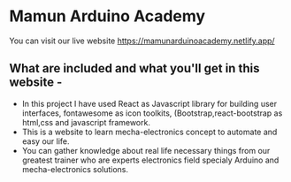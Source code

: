 # Mamun Arduino Academy

You can visit our live website https://mamunarduinoacademy.netlify.app/

## What are included and what you'll get in this website -
- In this project I have used React as Javascript library for building user interfaces, fontawesome as icon toolkits, (Bootstrap,react-bootstrap as html,css and javascript framework.
- This is a website to learn mecha-electronics concept to automate and easy our life.
- You can gather knowledge about real life necessary things from our greatest trainer who are experts electronics field specialy Arduino and mecha-electronics solutions.